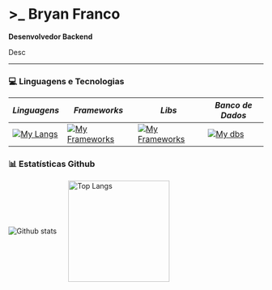 # >_ Bryan Franco
**Desenvolvedor Backend** 

Desc

---

### 💻 Linguagens e Tecnologias

*Linguagens* | *Frameworks* | *Libs* | *Banco de Dados* | 
------------ | ---------------- | ---------------- | ---------------- |
[![My Langs](https://skillicons.dev/icons?i=nodejs,js,ts,py,java&perline=5)](https://skillicons.devi) | [![My Frameworks](https://skillicons.dev/icons?i=express,django&perline=5)](https://skillicons.devi) | [![My Frameworks](https://skillicons.dev/icons?i=prisma,sequelize&perline=5)](https://skillicons.devi)  |  [![My dbs](https://skillicons.dev/icons?i=mysql,postgres,mongodb&perline=3)](https://skillicons.devi)


### 📊 Estatísticas Github

<div style="display: flex; align-items: center; gap: 20px;">
  <img
    align="left"
    alt="Github stats"
    heighh=200
    src="https://github-readme-stats.vercel.app/api?username=bryanljf&show_icons=true&theme=dracula">
  <img
    alt="Top Langs"
    height=200
    src="https://github-readme-stats.vercel.app/api/top-langs/?username=bryanljf&layout=compact&theme=dracula">
</div>


